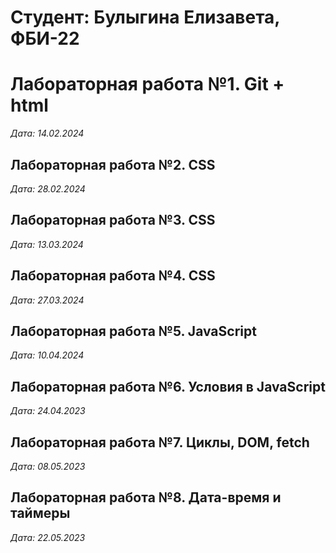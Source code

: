 # Студент: Булыгина Елизавета, ФБИ-22

# Лабораторная работа №1. Git + html

*Дата: 14.02.2024* 

## Лабораторная работа №2. CSS

*Дата: 28.02.2024*

## Лабораторная работа №3. CSS

*Дата: 13.03.2024*

## Лабораторная работа №4. CSS

*Дата: 27.03.2024*

## Лабораторная работа №5. JavaScript

*Дата: 10.04.2024*

## Лабораторная работа №6. Условия в JavaScript

*Дата: 24.04.2023*

## Лабораторная работа №7. Циклы, DOM, fetch

*Дата: 08.05.2023*

## Лабораторная работа №8. Дата-время и таймеры

*Дата: 22.05.2023*